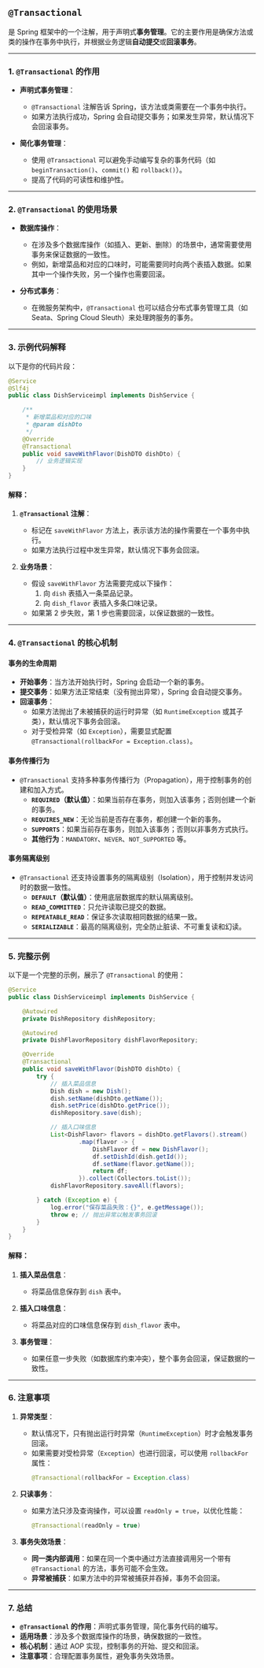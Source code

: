## `@Transactional` 

是 Spring 框架中的一个注解，用于声明式**事务管理**。它的主要作用是确保方法或类的操作在事务中执行，并根据业务逻辑**自动提交**或**回滚事务**。

---

### 1. **`@Transactional` 的作用**

- **声明式事务管理**：
  - `@Transactional` 注解告诉 Spring，该方法或类需要在一个事务中执行。
  - 如果方法执行成功，Spring 会自动提交事务；如果发生异常，默认情况下会回滚事务。

- **简化事务管理**：
  - 使用 `@Transactional` 可以避免手动编写复杂的事务代码（如 `beginTransaction()`、`commit()` 和 `rollback()`）。
  - 提高了代码的可读性和维护性。

---

### 2. **`@Transactional` 的使用场景**

- **数据库操作**：
  - 在涉及多个数据库操作（如插入、更新、删除）的场景中，通常需要使用事务来保证数据的一致性。
  - 例如，新增菜品和对应的口味时，可能需要同时向两个表插入数据。如果其中一个操作失败，另一个操作也需要回滚。

- **分布式事务**：
  - 在微服务架构中，`@Transactional` 也可以结合分布式事务管理工具（如 Seata、Spring Cloud Sleuth）来处理跨服务的事务。

---

### 3. **示例代码解释**

以下是你的代码片段：

```java
@Service
@Slf4j
public class DishServiceimpl implements DishService {

    /**
     * 新增菜品和对应的口味
     * @param dishDto
     */
    @Override
    @Transactional
    public void saveWithFlavor(DishDTO dishDto) {
        // 业务逻辑实现
    }
}
```


#### 解释：
1. **`@Transactional` 注解**：
   - 标记在 `saveWithFlavor` 方法上，表示该方法的操作需要在一个事务中执行。
   - 如果方法执行过程中发生异常，默认情况下事务会回滚。

2. **业务场景**：
   - 假设 `saveWithFlavor` 方法需要完成以下操作：
     1. 向 `dish` 表插入一条菜品记录。
     2. 向 `dish_flavor` 表插入多条口味记录。
   - 如果第 2 步失败，第 1 步也需要回滚，以保证数据的一致性。

---

### 4. **`@Transactional` 的核心机制**

#### **事务的生命周期**
- **开始事务**：当方法开始执行时，Spring 会启动一个新的事务。
- **提交事务**：如果方法正常结束（没有抛出异常），Spring 会自动提交事务。
- **回滚事务**：
  - 如果方法抛出了未被捕获的运行时异常（如 `RuntimeException` 或其子类），默认情况下事务会回滚。
  - 对于受检异常（如 `Exception`），需要显式配置 `@Transactional(rollbackFor = Exception.class)`。

#### **事务传播行为**
- `@Transactional` 支持多种事务传播行为（Propagation），用于控制事务的创建和加入方式。
  - **`REQUIRED`（默认值）**：如果当前存在事务，则加入该事务；否则创建一个新的事务。
  - **`REQUIRES_NEW`**：无论当前是否存在事务，都创建一个新的事务。
  - **`SUPPORTS`**：如果当前存在事务，则加入该事务；否则以非事务方式执行。
  - **其他行为**：`MANDATORY`、`NEVER`、`NOT_SUPPORTED` 等。

#### **事务隔离级别**
- `@Transactional` 还支持设置事务的隔离级别（Isolation），用于控制并发访问时的数据一致性。
  - **`DEFAULT`（默认值）**：使用底层数据库的默认隔离级别。
  - **`READ_COMMITTED`**：只允许读取已提交的数据。
  - **`REPEATABLE_READ`**：保证多次读取相同数据的结果一致。
  - **`SERIALIZABLE`**：最高的隔离级别，完全防止脏读、不可重复读和幻读。

---

### 5. **完整示例**

以下是一个完整的示例，展示了 `@Transactional` 的使用：

```java
@Service
public class DishServiceimpl implements DishService {

    @Autowired
    private DishRepository dishRepository;

    @Autowired
    private DishFlavorRepository dishFlavorRepository;

    @Override
    @Transactional
    public void saveWithFlavor(DishDTO dishDto) {
        try {
            // 插入菜品信息
            Dish dish = new Dish();
            dish.setName(dishDto.getName());
            dish.setPrice(dishDto.getPrice());
            dishRepository.save(dish);

            // 插入口味信息
            List<DishFlavor> flavors = dishDto.getFlavors().stream()
                    .map(flavor -> {
                        DishFlavor df = new DishFlavor();
                        df.setDishId(dish.getId());
                        df.setName(flavor.getName());
                        return df;
                    }).collect(Collectors.toList());
            dishFlavorRepository.saveAll(flavors);

        } catch (Exception e) {
            log.error("保存菜品失败：{}", e.getMessage());
            throw e; // 抛出异常以触发事务回滚
        }
    }
}
```


#### 解释：
1. **插入菜品信息**：
   - 将菜品信息保存到 `dish` 表中。

2. **插入口味信息**：
   - 将菜品对应的口味信息保存到 `dish_flavor` 表中。

3. **事务管理**：
   - 如果任意一步失败（如数据库约束冲突），整个事务会回滚，保证数据的一致性。

---

### 6. **注意事项**

1. **异常类型**：
   - 默认情况下，只有抛出运行时异常（`RuntimeException`）时才会触发事务回滚。
   - 如果需要对受检异常（`Exception`）也进行回滚，可以使用 `rollbackFor` 属性：
     ```java
     @Transactional(rollbackFor = Exception.class)
     ```


2. **只读事务**：
   - 如果方法只涉及查询操作，可以设置 `readOnly = true`，以优化性能：
     ```java
     @Transactional(readOnly = true)
     ```


3. **事务失效场景**：
   - **同一类内部调用**：如果在同一个类中通过方法直接调用另一个带有 `@Transactional` 的方法，事务可能不会生效。
   - **异常被捕获**：如果方法中的异常被捕获并吞掉，事务不会回滚。

---

### 7. **总结**

- **`@Transactional` 的作用**：声明式事务管理，简化事务代码的编写。
- **适用场景**：涉及多个数据库操作的场景，确保数据的一致性。
- **核心机制**：通过 AOP 实现，控制事务的开始、提交和回滚。
- **注意事项**：合理配置事务属性，避免事务失效场景。